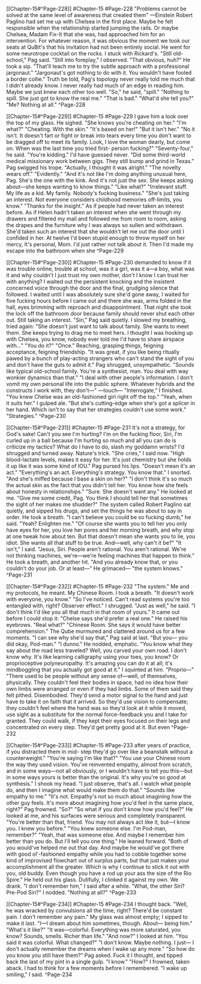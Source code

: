 [[Chapter-15#^Page-228]] #Chapter-15 #Page-228
"Problems cannot be solved at the same level of awareness that created them"
—Einstein
Robert Paglino had set me up with Chelsea in the first place. Maybe he felt responsible when the
relationship started jumping the rails. Or maybe Chelsea, Madam Fix-It that she was, had approached
him for an intervention. For whatever reason, it was obvious the moment we took our seats at QuBit's
that his invitation had not been entirely social.
He went for some neurotrope cocktail on the rocks. I stuck with Rickard's.
"Still old-school," Pag said.
"Still into foreplay," I observed.
"That obvious, huh?" He took a sip. "That'll teach me to try the subtle approach with a professional
jargonaut."
"Jargonaut's got nothing to do with it. You wouldn't have fooled a border collie." Truth be told, Pag's
topology never really told me much that I didn't already know. I never really had much of an edge in
reading him. Maybe we just knew each other too well.
"So," he said, "spill."
"Nothing to spill. She just got to know the real me."
"That is bad."
"What'd she tell you?"
"Me? Nothing at all." ^Page-228

[[Chapter-15#^Page-229]] #Chapter-15 #Page-229
I gave him a look over the top of my glass.
He sighed. "She knows you're cheating on her."
"I'm what?"
"Cheating. With the skin."
"It's based on her!"
"But it isn't her."
"No it isn't. It doesn't fart or fight or break into tears every time you don't want to be dragged off to
meet its family. Look, I love the woman dearly, but come on. When was the last time you tried first-
person fucking?"
"Seventy-four," he said.
"You're kidding." I'd have guessed never.
"Did some third-world medical missionary work between gigs. They still bump and grind in Texas."
Pag swigged his trope. "Actually, I thought it was alright."
"The novelty wears off."
"Evidently."
"And it's not like I'm doing anything unusual here, Pag. She's the one with the kink. And it's not just
the sex. She keeps asking about—she keeps wanting to know things."
"Like what?"
"Irrelevant stuff. My life as a kid. My family. Nobody's fucking business."
"She's just taking an interest. Not everyone considers childhood memories off-limits, you know."
"Thanks for the insight." As if people had never taken an interest before. As if Helen hadn't taken an
interest when she went through my drawers and filtered my mail and followed me from room to room,
asking the drapes and the furniture why I was always so sullen and withdrawn. She'd taken such an
interest that she wouldn't let me out the door until I confided in her. At twelve I'd been stupid enough
to throw myself on her mercy, It's personal, Mom. I'd just rather not talk about it. Then I'd made my
escape into the bathroom when she ^Page-229

[[Chapter-15#^Page-230]] #Chapter-15 #Page-230
demanded to know if it was trouble online, trouble at school, was it
a girl, was it a—a boy, what was it and why couldn't I just trust my own mother, don't I know I can
trust her with anything? I waited out the persistent knocking and the insistent concerned voice through
the door and the final, grudging silence that followed. I waited until I was absolutely sure she'd gone
away, I waited for five fucking hours before I came out and there she was, arms folded in the hall,
eyes brimming with reproach and disappointment. That night she took the lock off the bathroom door
because family should never shut each other out. Still taking an interest.
"Siri," Pag said quietly.
I slowed my breathing, tried again: "She doesn't just want to talk about family. She wants to meet
them. She keeps trying to drag me to meet hers. I thought I was hooking up with Chelsea, you know,
nobody ever told me I'd have to share airspace with..."
"You do it?"
"Once." Reaching, grasping things, feigning acceptance, feigning friendship. "It was great, if you like
being ritually pawed by a bunch of play-acting strangers who can't stand the sight of you and don't
have the guts to admit it."
Pag shrugged, unsympathetic. "Sounds like typical old-school family. You're a synthesist, man. You
deal with way wonkier dynamics than that."
"I deal with other people's information. I don't vomit my own personal life into the public sphere.
Whatever hybrids and the constructs I work with, they don't—"
—touch—
"Interrogate," I finished.
"You knew Chelse was an old-fashioned girl right off the top."
"Yeah, when it suits her." I gulped ale. "But she's cutting-edge when she's got a splicer in her hand.
Which isn't to say that her strategies couldn't use some work."
"Strategies." ^Page-230

[[Chapter-15#^Page-231]] #Chapter-15 #Page-231
It's not a strategy, for God's sake! Can't you see I'm hurting? I'm on the fucking floor, Siri, I'm curled
up in a ball because I'm hurting so much and all you can do is criticize my tactics? What do I have to
do, slash my goddamn wrists?
I'd shrugged and turned away. Nature's trick.
"She cries," I said now. "High blood-lactate levels, makes it easy for her. It's just chemistry but she
holds it up like it was some kind of IOU."
Pag pursed his lips. "Doesn't mean it's an act."
"Everything's an act. Everything's strategy. You know that." I snorted. "And she's miffed because I
base a skin on her?"
"I don't think it's so much the actual skin as the fact that you didn't tell her. You know how she feels
about honesty in relationships."
"Sure. She doesn't want any."
He looked at me.
"Give me some credit, Pag. You think I should tell her that sometimes the sight of her makes me
shudder?"
The system called Robert Paglino sat quietly, and sipped his drugs, and set the things he was about to
say in order. He took a breath.
"I can't believe you could be so fucking dumb," he said.
"Yeah? Enlighten me."
"Of course she wants you to tell her you only have eyes for her, you love her pores and her morning
breath, and why stop at one tweak how about ten. But that doesn't mean she wants you to lie, you idiot.
She wants all that stuff to be true. And—well, why can't it be?"
"It isn't," I said.
"Jesus, Siri. People aren't rational. You aren't rational. We're not thinking machines, we're—we're
feeling machines that happen to think." He took a breath, and another hit. "And you already know that,
or you couldn't do your job. Or at least—" He grimaced— "the system knows." ^Page-231

[[Chapter-15#^Page-232]] #Chapter-15 #Page-232
"The system."
Me and my protocols, he meant. My Chinese Room.
I took a breath. "It doesn't work with everyone, you know."
"So I've noticed. Can't read systems you're too entangled with, right? Observer effect."
I shrugged.
"Just as well," he said. "I don't think I'd like you all that much in that room of yours."
It came out before I could stop it: "Chelse says she'd prefer a real one."
He raised his eyebrows. "Real what?"
"Chinese Room. She says it would have better comprehension."
The Qube murmured and clattered around us for a few moments.
"I can see why she'd say that," Pag said at last. "But you— you did okay, Pod-man."
"I dunno."
He nodded, emphatic. "You know what they say about the road less traveled? Well, you carved your
own road. I don't know why. It's like learning calligraphy using your toes, you know? Or
proprioceptive polyneuropathy. It's amazing you can do it at all; it's mindboggling that you actually
got good at it."
I squinted at him. "Proprio—"
"There used to be people without any sense of—well, of themselves, physically. They couldn't feel
their bodies in space, had no idea how their own limbs were arranged or even if they had limbs. Some
of them said they felt pithed. Disembodied. They'd send a motor signal to the hand and just have to
take it on faith that it arrived. So they'd use vision to compensate; they couldn't feel where the hand
was so they'd look at it while it moved, use sight as a substitute for the normal force-feedback you and
I take for granted. They could walk, if they kept their eyes focused on their legs and concentrated on
every step. They'd get pretty good at it. But even ^Page-232

[[Chapter-15#^Page-233]] #Chapter-15 #Page-233
after years of practice, if you distracted them in mid-
step they'd go over like a beanstalk without a counterweight."
"You're saying I'm like that?"
"You use your Chinese room the way they used vision. You've reinvented empathy, almost from
scratch, and in some ways—not all obviously, or I wouldn't have to tell you this—but in some ways
yours is better than the original. It's why you're so good at synthesis."
I shook my head. "I just observe, that's all. I watch what people do, and then I imagine what would
make them do that."
"Sounds like empathy to me."
"It's not. Empathy's not so much about imagining how the other guy feels. It's more about imagining
how you'd feel in the same place, right?"
Pag frowned. "So?"
"So what if you don't know how you'd feel?"
He looked at me, and his surfaces were serious and completely transparent. "You're better than that,
friend. You may not always act like it, but—I know you. I knew you before."
"You knew someone else. I'm Pod-man, remember?"
"Yeah, that was someone else. And maybe I remember him better than you do. But I'll tell you one
thing." He leaned forward. "Both of you would've helped me out that day. And maybe he would've got
there with good ol'-fashioned empathy while you had to cobble together some kind of improvised
flowchart out of surplus parts, but that just makes your accomplishment all the greater. Which is why
I continue to stick it out with you, old buddy. Even though you have a rod up your ass the size of the
Rio Spire."
He held out his glass. Dutifully, I clinked it against my own. We drank.
"I don't remember him," I said after a while.
"What, the other Siri? Pre-Pod Siri?"
I nodded.
"Nothing at all?" ^Page-233

[[Chapter-15#^Page-234]] #Chapter-15 #Page-234
I thought back. "Well, he was wracked by convulsions all the time, right? There'd be constant pain. I
don't remember any pain." My glass was almost empty; I sipped to make it last. "I—I dream about
him sometimes, though. About— being him."
"What's it like?"
"It was—colorful. Everything was more saturated, you know? Sounds, smells. Richer than life."
"And now?"
I looked at him.
"You said it was colorful. What changed?"
"I don't know. Maybe nothing. I just— I don't actually remember the dreams when I wake up any
more."
"So how do you know you still have them?" Pag asked.
Fuck it I thought, and tipped back the last of my pint in a single gulp. "I know."
"How?"
I frowned, taken aback. I had to think for a few moments before I remembered.
"I wake up smiling," I said. ^Page-234